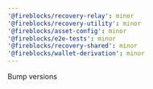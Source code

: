 ```yaml
---
'@fireblocks/recovery-relay': minor
'@fireblocks/recovery-utility': minor
'@fireblocks/asset-config': minor
'@fireblocks/e2e-tests': minor
'@fireblocks/recovery-shared': minor
'@fireblocks/wallet-derivation': minor
---
```


Bump versions
